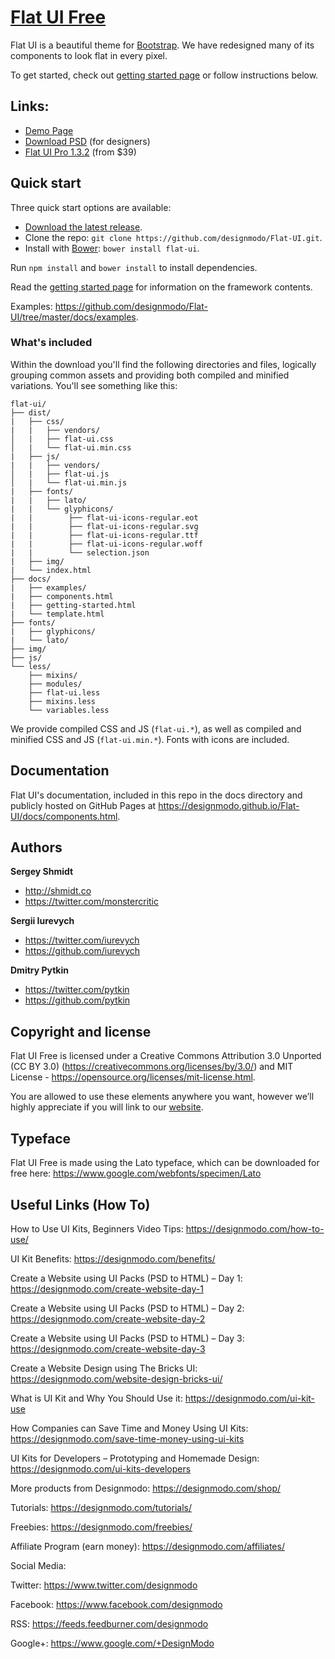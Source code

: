 # [Flat UI Free](https://designmodo.github.io/Flat-UI/)

Flat UI is a beautiful theme for [Bootstrap](https://getbootstrap.com). We have redesigned many of its components to look flat in every pixel.

To get started, check out [getting started page](https://designmodo.github.io/Flat-UI/docs/getting-started.html) or follow instructions below.


## Links:

+ [Demo Page](https://designmodo.github.io/Flat-UI/)
+ [Download PSD](https://designmodo.com/flat-free/) (for designers)
+ [Flat UI Pro 1.3.2](https://designmodo.com/flat/) (from $39)


## Quick start

Three quick start options are available:

- [Download the latest release](https://github.com/designmodo/Flat-UI/archive/2.2.2.zip).
- Clone the repo: `git clone https://github.com/designmodo/Flat-UI.git`.
- Install with [Bower](https://bower.io): `bower install flat-ui`.

Run `npm install` and `bower install` to install dependencies.

Read the [getting started page](https://designmodo.github.io/Flat-UI/docs/getting-started.html) for information on the framework contents.

Examples: <https://github.com/designmodo/Flat-UI/tree/master/docs/examples>.


### What's included

Within the download you'll find the following directories and files, logically grouping common assets and providing both compiled and minified variations. You'll see something like this:

```
flat-ui/
├── dist/
|   ├── css/
|   |   ├── vendors/
│   |   ├── flat-ui.css
│   |   └── flat-ui.min.css
|   ├── js/
|   |   ├── vendors/
│   |   ├── flat-ui.js
│   |   └── flat-ui.min.js
|   ├── fonts/
|   |   ├── lato/
|   |   └── glyphicons/
|   |        ├── flat-ui-icons-regular.eot
|   |        ├── flat-ui-icons-regular.svg
|   |        ├── flat-ui-icons-regular.ttf
|   |        ├── flat-ui-icons-regular.woff
|   |        └── selection.json
|   ├── img/
|   └── index.html
├── docs/
|   ├── examples/
|   ├── components.html
|   ├── getting-started.html
|   └── template.html
├── fonts/
|   ├── glyphicons/
|   └── lato/
├── img/
├── js/
└── less/
    ├── mixins/
    ├── modules/
    ├── flat-ui.less
    ├── mixins.less
    └── variables.less

```

We provide compiled CSS and JS (`flat-ui.*`), as well as compiled and minified CSS and JS (`flat-ui.min.*`). Fonts with icons are included.


## Documentation

Flat UI's documentation, included in this repo in the docs directory and publicly hosted on GitHub Pages at <https://designmodo.github.io/Flat-UI/docs/components.html>.


## Authors

**Sergey Shmidt**

+ <http://shmidt.co>
+ <https://twitter.com/monstercritic>

**Sergii Iurevych**

+ <https://twitter.com/iurevych>
+ <https://github.com/iurevych>

**Dmitry Pytkin**

+ <https://twitter.com/pytkin>
+ <https://github.com/pytkin>


## Copyright and license

Flat UI Free is licensed under a Creative Commons Attribution 3.0 Unported (CC BY 3.0)  (https://creativecommons.org/licenses/by/3.0/) and MIT License - https://opensource.org/licenses/mit-license.html.

You are allowed to use these elements anywhere you want, however we’ll highly appreciate if you will link to our [website](https://designmodo.com).


## Typeface
Flat UI Free is made using the Lato typeface, which can be downloaded for free here: https://www.google.com/webfonts/specimen/Lato


## Useful Links (How To)

How to Use UI Kits, Beginners Video Tips: <https://designmodo.com/how-to-use/>

UI Kit Benefits: <https://designmodo.com/benefits/>


Create a Website using UI Packs (PSD to HTML) – Day 1: <https://designmodo.com/create-website-day-1>

Create a Website using UI Packs (PSD to HTML) – Day 2: <https://designmodo.com/create-website-day-2>

Create a Website using UI Packs (PSD to HTML) – Day 3: <https://designmodo.com/create-website-day-3>

Create a Website Design using The Bricks UI: <https://designmodo.com/website-design-bricks-ui/>

What is UI Kit and Why You Should Use it: <https://designmodo.com/ui-kit-use>

How Companies can Save Time and Money Using UI Kits: <https://designmodo.com/save-time-money-using-ui-kits>

UI Kits for Developers – Prototyping and Homemade Design:	<https://designmodo.com/ui-kits-developers>


More products from Designmodo: <https://designmodo.com/shop/>

Tutorials: <https://designmodo.com/tutorials/>

Freebies: <https://designmodo.com/freebies/>

Affiliate Program (earn money): <https://designmodo.com/affiliates/>


Social Media:

Twitter: <https://www.twitter.com/designmodo>

Facebook: <https://www.facebook.com/designmodo>

RSS: <https://feeds.feedburner.com/designmodo>

Google+: <https://www.google.com/+DesignModo>
